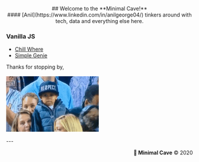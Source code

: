 <p align='center'>
## Welcome to the **Minimal Cave!**<br>
#### [Anil](https://www.linkedin.com/in/anilgeorge04/) tinkers around with tech, data and everything else here.

### Vanilla JS
- [Chill Where](https://anilgeorge04.github.io/chill-where)
- [Simple Genie](https://anilgeorge04.github.io/cs50harvard)

Thanks for stopping by,<br><br>
<img width='250' height='150' src="images/respect.gif" alt="respect">
</p>
---
<p align='right'><b>🤍 Minimal Cave</b> © 2020</p>
